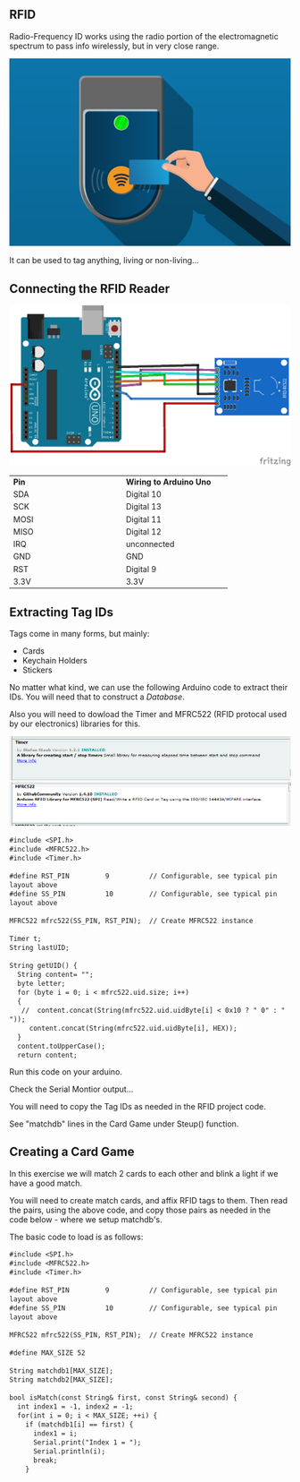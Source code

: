RFID
---

Radio-Frequency ID works using the radio portion of the electromagnetic spectrum to pass info wirelessly, but in very close range.  

![](images/rfidbasic.png)

It can be used to tag anything, living or non-living...

## Connecting the RFID Reader

![](images/wiring.png)

<table>
<tbody>
<tr>
<td width="188"><strong>Pin</strong></td>
<td width="175"><strong>Wiring to Arduino Uno</strong></td>
</tr>
<tr>
<td width="188">SDA</td>
<td width="175">Digital 10</td>
</tr>
<tr>
<td width="188">SCK</td>
<td width="175">Digital 13</td>
</tr>
<tr>
<td width="188">MOSI</td>
<td width="175">Digital 11</td>
</tr>
<tr>
<td width="188">MISO</td>
<td width="175">Digital 12</td>
</tr>
<tr>
<td width="188">IRQ</td>
<td width="175">unconnected</td>
</tr>
<tr>
<td width="188">GND</td>
<td width="175">GND</td>
</tr>
<tr>
<td width="188">RST</td>
<td width="175">Digital 9</td>
</tr>
<tr>
<td width="188">3.3V</td>
<td width="175">3.3V</td>
</tr>
</tbody>
</table>

## Extracting Tag IDs

Tags come in many forms, but mainly:

- Cards
- Keychain Holders
- Stickers

No matter what kind, we can use the following Arduino code to extract their IDs.  You will need that to construct a *Database*.

Also you will need to dowload the Timer and MFRC522 (RFID protocal used by our electronics) libraries for this.

![](images/timerlib.png)
![](images/rfidlib.png)

<style>
pre {
  white-space: pre !important;
  overflow-y: scroll !important;
  height: 10vh !important;
}
</style>

```{r setup, include=FALSE}
#include <SPI.h>
#include <MFRC522.h>
#include <Timer.h>

#define RST_PIN         9          // Configurable, see typical pin layout above
#define SS_PIN          10         // Configurable, see typical pin layout above

MFRC522 mfrc522(SS_PIN, RST_PIN);  // Create MFRC522 instance

Timer t;
String lastUID;

String getUID() {
  String content= "";
  byte letter;
  for (byte i = 0; i < mfrc522.uid.size; i++) 
  {
   //  content.concat(String(mfrc522.uid.uidByte[i] < 0x10 ? " 0" : " "));
     content.concat(String(mfrc522.uid.uidByte[i], HEX));
  }
  content.toUpperCase();
  return content;
}

void setup() {
	Serial.begin(9600);		// Initialize serial communications with the PC
	while (!Serial);		// Do nothing if no serial port is opened (added for Arduinos based on ATMEGA32U4)
	SPI.begin();			// Init SPI bus
	mfrc522.PCD_Init();		// Init MFRC522
	delay(4);				// Optional delay. Some board do need more time after init to be ready, see Readme
	mfrc522.PCD_DumpVersionToSerial();	// Show details of PCD - MFRC522 Card Reader details
	Serial.println(F("Scan PICC to see UID, SAK, type, and data blocks..."));
}

void loop() {
	// Reset the loop if no new card present on the sensor/reader. This saves the entire process when idle.
	if ( ! mfrc522.PICC_IsNewCardPresent()) {
		return;
	}

	// Select one of the cards
	if ( ! mfrc522.PICC_ReadCardSerial()) {
		return;
	}

  String UID = getUID();
  //Serial.println("UID = " + UID + ", LastUID = " + lastUID);
  if (lastUID != UID || t.read() > 4000) {
    Serial.println(UID);
    t.start();
  }
  lastUID = UID;

}
```

Run this code on your arduino.

Check the Serial Montior output...

You will need to copy the Tag IDs as needed in the RFID project code.

See "matchdb" lines in the Card Game under Steup() function.

## Creating a Card Game

In this exercise we will match 2 cards to each other and blink a light if we have a good match.

You will need to create match cards, and affix RFID tags to them.  Then read the pairs, using the above code, and copy those pairs as needed in the code below - where we setup matchdb's.

The basic code to load is as follows:

```{r setup, include=FALSE}
#include <SPI.h>
#include <MFRC522.h>
#include <Timer.h>

#define RST_PIN         9          // Configurable, see typical pin layout above
#define SS_PIN          10         // Configurable, see typical pin layout above

MFRC522 mfrc522(SS_PIN, RST_PIN);  // Create MFRC522 instance

#define MAX_SIZE 52

String matchdb1[MAX_SIZE];
String matchdb2[MAX_SIZE];

bool isMatch(const String& first, const String& second) {
  int index1 = -1, index2 = -1;
  for(int i = 0; i < MAX_SIZE; ++i) {
    if (matchdb1[i] == first) {
      index1 = i;
      Serial.print("Index 1 = ");
      Serial.println(i);
      break;
    }
  }

  if (index1 == -1) {
    Serial.println("First card not in match DB");
    return false;
  }

  for(int i = 0; i < MAX_SIZE; ++i) {
    if (matchdb2[i] == second) {
      index2 = i;
      Serial.print("Index 2 = ");
      Serial.println(i);
      break;
    }
  }

  if (index2 == -1) {
    Serial.println("Second card not in match DB");
    return false;
  }

  return index1 == index2;
}

Timer t;
String lastUID;

bool inProgress;

String getUID() {
  String content= "";
  byte letter;
  for (byte i = 0; i < mfrc522.uid.size; i++) 
  {
   //  content.concat(String(mfrc522.uid.uidByte[i] < 0x10 ? " 0" : " "));
     content.concat(String(mfrc522.uid.uidByte[i], HEX));
  }
  content.toUpperCase();
  return content;
}

void setup() {
  Serial.begin(9600);   // Initialize serial communications with the PC
  while (!Serial);    // Do nothing if no serial port is opened (added for Arduinos based on ATMEGA32U4)
  SPI.begin();      // Init SPI bus
  mfrc522.PCD_Init();   // Init MFRC522
  delay(4);       // Optional delay. Some board do need more time after init to be ready, see Readme
  mfrc522.PCD_DumpVersionToSerial();  // Show details of PCD - MFRC522 tag Reader details
  Serial.println(F("Scan PICC to see UID, SAK, type, and data blocks..."));

  // Build Match Tables (up to 52 slots)
  matchdb1[0] = "DEF26C7A";
  matchdb2[0] = "BEE26C7A";

  matchdb1[1] = "30307825";
  matchdb2[1] = "80C67A3";

  inProgress = false;
}



String first, second;

void loop() {
  // Reset the loop if no new tag present on the sensor/reader. This saves the entire process when idle.
  if ( ! mfrc522.PICC_IsNewCardPresent()) {
    return;
  }

  // Select one of the tags
  if ( ! mfrc522.PICC_ReadCardSerial()) {
    return;
  }

  // Make sure it's a new Unique Tag
  String UID = getUID();
  //Serial.println("UID = " + UID + ", LastUID = " + lastUID);
  if (lastUID != UID || t.read() > 4000) {

    // Presenting First Card
    if (inProgress == false) {
      inProgress = true;
      first = UID;
      Serial.println("First = " + UID);
    }

    // Presenting Second Card, check match
    else {
      second = UID;
      Serial.println("Second = " + UID);
      if (isMatch(first,second)) {
        Serial.println("MATCH!");
        // Blink Light
        digitalWrite(2, HIGH);
        delay(1);
        digitalWrite(2, LOW);
        delay(1);
      } 
      else {
        Serial.println("NO MATCH...");  
      }
      inProgress = false;
      first = second = "";
    }
    lastUID = UID;
    
    Serial.println(UID);
    t.start();

    
  }

}```
